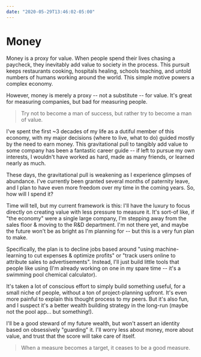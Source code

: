 ```yaml
---
date: "2020-05-29T13:46:02-05:00"
---
```


# Money

Money is a proxy for value. When people spend their lives chasing a paycheck, they inevitably add value to society in the process. This pursuit keeps restaurants cooking, hospitals healing, schools teaching, and untold numbers of humans working around the world. This simple motive powers a complex economy.

However, money is merely a proxy -- not a substitute -- for value. It's great for measuring companies, but bad for measuring people.

> Try not to become a man of success, but rather try to become a man of value.

I've spent the first ~3 decades of my life as a dutiful member of this economy, with my major decisions (where to live, what to do) guided mostly by the need to earn money. This gravitational pull to tangibly add value to some company has been a fantastic career guide -- if left to pursue my own interests, I wouldn't have worked as hard, made as many friends, or learned nearly as much.

These days, the gravitational pull is weakening as I experience glimpses of abundance. I've currently been granted several months of paternity leave, and I plan to have even more freedom over my time in the coming years. So, how will I spend it?

Time will tell, but my current framework is this: I'll have the luxury to focus directly on creating value with less pressure to measure it. It's sort-of like, if "the economy" were a single large company, I'm stepping away from the sales floor & moving to the R&D department. I'm not there yet, and maybe the future won't be as bright as I'm planning for -- but this is a very fun plan to make.

Specifically, the plan is to decline jobs based around "using machine-learning to cut expenses & optimize profits" or "track users online to attribute sales to advertisements". Instead, I'll just build little tools that people like using (I'm already working on one in my spare time -- it's a swimming pool chemical calculator).

It's taken a lot of conscious effort to simply build something useful, for a small niche of people, without a ton of project-planning upfront. It's even more painful to explain this thought process to my peers. But it's also fun, and I suspect it's a better wealth building strategy in the long-run (maybe not the pool app... but something!).

I'll be a good steward of my future wealth, but won't assert an identity based on obsessively "guarding" it. I'll worry less about money, more about value, and trust that the score will take care of itself.

> When a measure becomes a target, it ceases to be a good measure.
